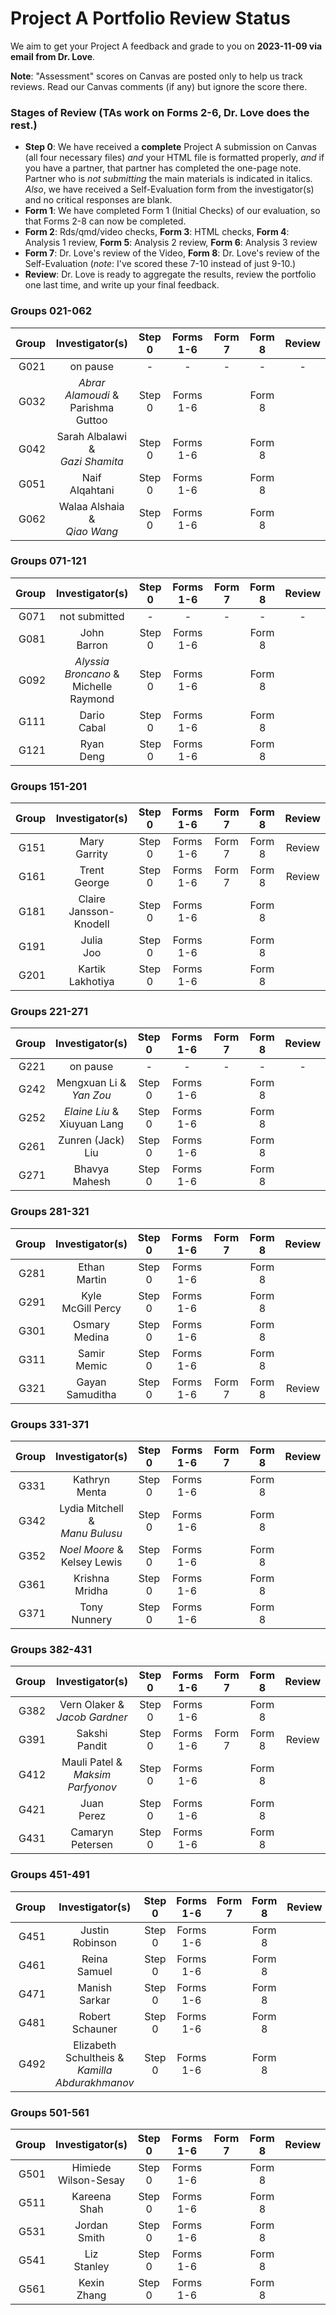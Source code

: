 # Project A Portfolio Review Status

We aim to get your Project A feedback and grade to you on **2023-11-09 via email from Dr. Love**. 

**Note**: "Assessment" scores on Canvas are posted only to help us track reviews. Read our Canvas comments (if any) but ignore the score there.

### Stages of Review (TAs work on Forms 2-6, Dr. Love does the rest.)

- **Step 0**: We have received a **complete** Project A submission on Canvas (all four necessary files) *and* your HTML file is formatted properly, *and* if you have a partner, that partner has completed the one-page note. Partner who is *not submitting* the main materials is indicated in italics. *Also*, we have received a Self-Evaluation form from the investigator(s) and no critical responses are blank.
- **Form 1**: We have completed Form 1 (Initial Checks) of our evaluation, so that Forms 2-8 can now be completed.
- **Form 2**: Rds/qmd/video checks, **Form 3**: HTML checks, **Form 4**: Analysis 1 review, **Form 5**: Analysis 2 review, **Form 6**: Analysis 3 review
- **Form 7**: Dr. Love's review of the Video, **Form 8**: Dr. Love's review of the Self-Evaluation (*note*: I've scored these 7-10 instead of just 9-10.)
- **Review**: Dr. Love is ready to aggregate the results, review the portfolio one last time, and write up your final feedback.

### Groups 021-062

Group | Investigator(s) | Step 0 | Forms 1-6 | Form 7 | Form 8 | Review |
-----: | :-------------------------: | :-----: | :-----: | :-----: | :-----: | :-----: |
G021 | on pause | - | - | - | - | - |
G032 | *Abrar Alamoudi* & <br /> Parishma Guttoo | Step 0 | Forms 1-6 | | Form 8 |
G042 | Sarah Albalawi & <br /> *Gazi Shamita* | Step 0 | Forms 1-6 | | Form 8 |
G051 | Naif <br /> Alqahtani | Step 0 | Forms 1-6 | | Form 8 |
G062 | Walaa Alshaia & <br /> *Qiao Wang* | Step 0 | Forms 1-6 | | Form 8 |

### Groups 071-121

Group | Investigator(s) | Step 0 | Forms 1-6 | Form 7 | Form 8 | Review |
-----: | :-------------------------: | :-----: | :-----: | :-----: | :-----: | :-----: |
G071 | not submitted | - | - | - | - | - |
G081 | John <br /> Barron | Step 0 | Forms 1-6 | | Form 8 |
G092 | *Alyssia Broncano* & <br /> Michelle Raymond | Step 0 | Forms 1-6 | | Form 8 |
G111 | Dario <br /> Cabal | Step 0 | Forms 1-6 | | Form 8 |
G121 | Ryan <br /> Deng | Step 0 | Forms 1-6 | | Form 8 |

### Groups 151-201

Group | Investigator(s) | Step 0 | Forms 1-6 | Form 7 | Form 8 | Review |
-----: | :-------------------------: | :-----: | :-----: | :-----: | :-----: | :-----: |
G151 | Mary <br /> Garrity | Step 0 | Forms 1-6 | Form 7 | Form 8 | Review |
G161 | Trent <br /> George | Step 0 | Forms 1-6 | Form 7 | Form 8 | Review |
G181 | Claire <br /> Jansson-Knodell | Step 0 | Forms 1-6 | | Form 8 |
G191 | Julia <br /> Joo | Step 0 | Forms 1-6 | | Form 8 |
G201 | Kartik <br /> Lakhotiya | Step 0 | Forms 1-6 | | Form 8 |

### Groups 221-271

Group | Investigator(s) | Step 0 | Forms 1-6 | Form 7 | Form 8 | Review |
-----: | :-------------------------: | :-----: | :-----: | :-----: | :-----: | :-----: |
G221 | on pause | - | - | - | - | - |
G242 | Mengxuan Li & <br /> *Yan Zou* | Step 0 | Forms 1-6 | | Form 8 |
G252 | *Elaine Liu* & <br /> Xiuyuan Lang | Step 0 | Forms 1-6 | | Form 8 |
G261 | Zunren (Jack) <br /> Liu | Step 0 | Forms 1-6 | | Form 8 |
G271 | Bhavya <br /> Mahesh | Step 0 | Forms 1-6 | | Form 8 |

### Groups 281-321

Group | Investigator(s) | Step 0 | Forms 1-6 | Form 7 | Form 8 | Review |
-----: | :-------------------------: | :-----: | :-----: | :-----: | :-----: | :-----: |
G281 | Ethan <br /> Martin | Step 0 | Forms 1-6 | | Form 8 |
G291 | Kyle <br /> McGill Percy | Step 0 | Forms 1-6 | | Form 8 |
G301 | Osmary <br /> Medina | Step 0 | Forms 1-6 | | Form 8 |
G311 | Samir <br /> Memic | Step 0 | Forms 1-6 | | Form 8 |
G321 | Gayan <br /> Samuditha | Step 0 | Forms 1-6 | Form 7 | Form 8 | Review |

### Groups 331-371

Group | Investigator(s) | Step 0 | Forms 1-6 | Form 7 | Form 8 | Review |
-----: | :-------------------------: | :-----: | :-----: | :-----: | :-----: | :-----: |
G331 | Kathryn <br /> Menta | Step 0 | Forms 1-6 | | Form 8 |
G342 | Lydia Mitchell & <br /> *Manu Bulusu* | Step 0 | Forms 1-6 | | Form 8 |
G352 | *Noel Moore* & <br /> Kelsey Lewis | Step 0 | Forms 1-6 | | Form 8 |
G361 | Krishna <br /> Mridha | Step 0 | Forms 1-6 | | Form 8 |
G371 | Tony <br /> Nunnery | Step 0 | Forms 1-6 | | Form 8 |

### Groups 382-431

Group | Investigator(s) | Step 0 | Forms 1-6 | Form 7 | Form 8 | Review |
-----: | :-------------------------: | :-----: | :-----: | :-----: | :-----: | :-----: |
G382 | Vern Olaker & <br /> *Jacob Gardner* | Step 0 | Forms 1-6 | | Form 8 |
G391 | Sakshi <br /> Pandit | Step 0 | Forms 1-6 | Form 7 | Form 8 | Review |
G412 | Mauli Patel & <br /> *Maksim Parfyonov* | Step 0 | Forms 1-6 | | Form 8 |
G421 | Juan <br /> Perez | Step 0 | Forms 1-6 | | Form 8 |
G431 | Camaryn <br /> Petersen | Step 0 | Forms 1-6 | | Form 8 |

### Groups 451-491

Group | Investigator(s) | Step 0 | Forms 1-6 | Form 7 | Form 8 | Review |
-----: | :-------------------------: | :-----: | :-----: | :-----: | :-----: | :-----: |
G451 | Justin <br /> Robinson | Step 0 | Forms 1-6 | | Form 8 |
G461 | Reina <br /> Samuel | Step 0 | Forms 1-6 | | Form 8 |
G471 | Manish <br /> Sarkar | Step 0 | Forms 1-6 | | Form 8 |
G481 | Robert <br /> Schauner | Step 0 | Forms 1-6 | | Form 8 |
G492 | Elizabeth <br /> Schultheis & <br /> *Kamilla* <br /> *Abdurakhmanov* | Step 0 | Forms 1-6 | | Form 8 |

### Groups 501-561

Group | Investigator(s) | Step 0 | Forms 1-6 | Form 7 | Form 8 | Review |
-----: | :-------------------------: | :-----: | :-----: | :-----: | :-----: | :-----: |
G501 | Himiede <br /> Wilson-Sesay | Step 0 | Forms 1-6 | | Form 8 |
G511 | Kareena <br /> Shah | Step 0 | Forms 1-6 | | Form 8 |
G531 | Jordan <br /> Smith | Step 0 | Forms 1-6 | | Form 8 |
G541 | Liz <br /> Stanley | Step 0 | Forms 1-6 | | Form 8 |
G561 | Kexin <br /> Zhang | Step 0 | Forms 1-6 | | Form 8 |

